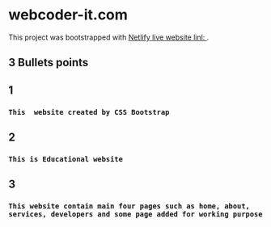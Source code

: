 # webcoder-it.com

This project was bootstrapped with [Netlify live website linl: ](https://webcoder-it.netlify.app/).

## 3 Bullets points

## 1
### `This  website created by CSS Bootstrap  `
## 2
### `This is Educational website`
## 3
### `This website contain main four pages such as home, about, services, developers and some page added for working purpose`
